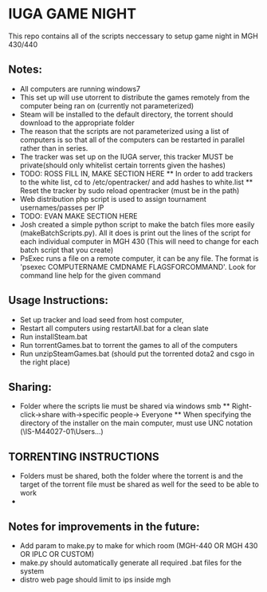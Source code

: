 # IUGA GAME NIGHT
This repo contains all of the scripts neccessary to setup game night in MGH 430/440

## Notes:
* All computers are running windows7
* This set up will use utorrent to distribute the games remotely from the computer being ran on (currently not parameterized)
* Steam will be installed to the default directory, the torrent should download to the appropriate folder
* The reason that the scripts are not parameterized using a list of computers is so that all of the computers can be restarted in parallel rather than in series.
* The tracker was set up on the IUGA server, this tracker MUST be private(should only whitelist certain torrents given the hashes)
* TODO: ROSS FILL IN, MAKE SECTION HERE
** In order to add trackers to the white list, cd to /etc/opentracker/ and add hashes to white.list
** Reset the tracker by sudo reload opentracker (must be in the path)
* Web distribution php script is used to assign tournament usernames/passes per IP
* TODO: EVAN MAKE SECTION HERE
* Josh created a simple python script to make the batch files more easily (makeBatchScripts.py). All it does is print out the lines of the script for each individual computer in MGH 430 (This will need to change for each batch script that you create)
* PsExec runs a file on a remote computer, it can be any file. The format is 'psexec COMPUTERNAME CMDNAME FLAGSFORCOMMAND'. Look for command line help for the given command
##  Usage Instructions:
* Set up tracker and load seed from host computer,
* Restart all computers using restartAll.bat for a clean slate
* Run installSteam.bat
* Run torrentGames.bat to torrent the games to all of the computers
* Run unzipSteamGames.bat (should put the torrented dota2 and csgo in the right place)

## Sharing: 
* Folder where the scripts lie must be shared via windows smb
** Right-click->share with->specific people-> Everyone
** When specifying the directory of the installer on the main computer, must use UNC notation (\\IS-M44027-01\Users\...)

## TORRENTING INSTRUCTIONS
* Folders must be shared, both the folder where the torrent is and the target of the torrent file must be shared as well for the seed to be able to work
* 

## Notes for improvements in the future:
* Add param to make.py to make for which room (MGH-440 OR MGH 430 OR IPLC OR CUSTOM)
* make.py should automatically generate all required .bat files for the system
* distro web page should limit to ips inside mgh
